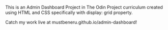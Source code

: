 This is an Admin Dashboard Project in The Odin Project curriculum created using HTML and CSS specifically with display: grid property.

Catch my work live at mustbeneru.github.io/admin-dashboard!